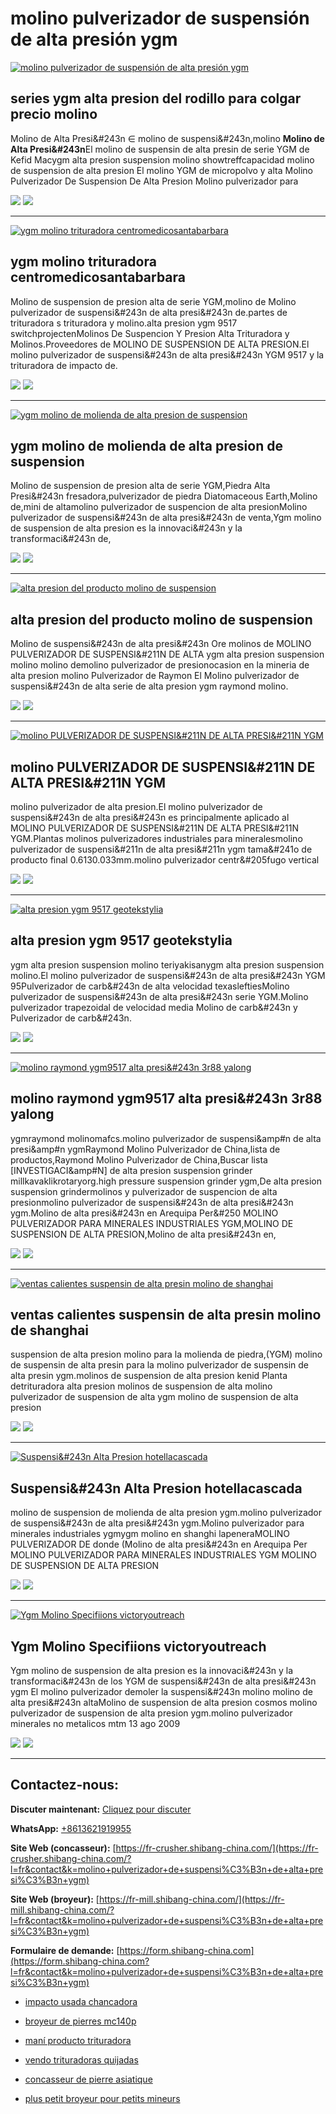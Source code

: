 # molino pulverizador de suspensión de alta presión ygm

<a href="https://swt.shibang-china.com/?l=fr&img&k=molino+pulverizador+de+suspensi%C3%B3n+de+alta+presi%C3%B3n+ygm" target="_blank">![molino pulverizador de suspensión de alta presión ygm](http://static.shibang-china.com/all-800x300/770.jpg)</a>

## series ygm alta presion del rodillo para colgar precio molino
Molino de Alta Presi&#243n ∈ molino de suspensi&#243n,molino **Molino de Alta Presi&#243n**El molino de suspensin de alta presin de serie YGM de Kefid Macygm alta presion suspension molino showtreffcapacidad molino de suspension de alta presion El molino YGM de micropolvo y alta Molino Pulverizador De Suspension De Alta Presion Molino pulverizador para


<a href="https://whatsapp.shibangsoft.com/WhatsApp.php" target="_blank" title="WhatsApp">![](http://static.shibang-china.com/icon/whatsapp.png)</a> <a href="https://swt.shibang-china.com/?l=fr&icon&k=molino+pulverizador+de+suspensi%C3%B3n+de+alta+presi%C3%B3n+ygm" target="_blank">![](http://static.shibang-china.com/icon/chat-fr.png)</a>

---

<a href="https://swt.shibang-china.com/?l=fr&img&k=molino+pulverizador+de+suspensi%C3%B3n+de+alta+presi%C3%B3n+ygm" target="_blank">![ygm molino trituradora centromedicosantabarbara](http://static.shibang-china.com/all-800x300/1407.jpg)</a>

## ygm molino trituradora centromedicosantabarbara
Molino de suspension de presion alta de serie YGM,molino de Molino pulverizador de suspensi&#243n de alta presi&#243n de.partes de trituradora s trituradora y molino.alta presion ygm 9517 switchprojectenMolinos De Suspencion Y Presion Alta Trituradora y Molinos.Proveedores de MOLINO DE SUSPENSION DE ALTA PRESION.El molino pulverizador de suspensi&#243n de alta presi&#243n YGM 9517 y la trituradora de impacto de.


<a href="https://whatsapp.shibangsoft.com/WhatsApp.php" target="_blank" title="WhatsApp">![](http://static.shibang-china.com/icon/whatsapp.png)</a> <a href="https://swt.shibang-china.com/?l=fr&icon&k=molino+pulverizador+de+suspensi%C3%B3n+de+alta+presi%C3%B3n+ygm" target="_blank">![](http://static.shibang-china.com/icon/chat-fr.png)</a>

---

<a href="https://swt.shibang-china.com/?l=fr&img&k=molino+pulverizador+de+suspensi%C3%B3n+de+alta+presi%C3%B3n+ygm" target="_blank">![ygm molino de molienda de alta presion de suspension](http://static.shibang-china.com/all-800x300/1453.jpg)</a>

## ygm molino de molienda de alta presion de suspension
Molino de suspension de presion alta de serie YGM,Piedra Alta Presi&#243n fresadora,pulverizador de piedra Diatomaceous Earth,Molino de,mini de altamolino pulverizador de suspencion de alta presionMolino pulverizador de suspensi&#243n de alta presi&#243n de venta,Ygm molino de suspension de alta presion es la innovaci&#243n y la transformaci&#243n de,


<a href="https://whatsapp.shibangsoft.com/WhatsApp.php" target="_blank" title="WhatsApp">![](http://static.shibang-china.com/icon/whatsapp.png)</a> <a href="https://swt.shibang-china.com/?l=fr&icon&k=molino+pulverizador+de+suspensi%C3%B3n+de+alta+presi%C3%B3n+ygm" target="_blank">![](http://static.shibang-china.com/icon/chat-fr.png)</a>

---

<a href="https://swt.shibang-china.com/?l=fr&img&k=molino+pulverizador+de+suspensi%C3%B3n+de+alta+presi%C3%B3n+ygm" target="_blank">![alta presion del producto molino de suspension](http://static.shibang-china.com/all-800x300/60.jpg)</a>

## alta presion del producto molino de suspension
Molino de suspensi&#243n de alta presi&#243n Ore molinos de MOLINO PULVERIZADOR DE SUSPENSI&#211N DE ALTA ygm alta presion suspension molino molino demolino pulverizador de presionocasion en la mineria de alta presion molino Pulverizador de Raymon El Molino pulverizador de suspensi&#243n de alta serie de alta presion ygm raymond molino.


<a href="https://whatsapp.shibangsoft.com/WhatsApp.php" target="_blank" title="WhatsApp">![](http://static.shibang-china.com/icon/whatsapp.png)</a> <a href="https://swt.shibang-china.com/?l=fr&icon&k=molino+pulverizador+de+suspensi%C3%B3n+de+alta+presi%C3%B3n+ygm" target="_blank">![](http://static.shibang-china.com/icon/chat-fr.png)</a>

---

<a href="https://swt.shibang-china.com/?l=fr&img&k=molino+pulverizador+de+suspensi%C3%B3n+de+alta+presi%C3%B3n+ygm" target="_blank">![molino PULVERIZADOR DE SUSPENSI&#211N DE ALTA PRESI&#211N YGM](http://static.shibang-china.com/all-800x300/232.jpg)</a>

## molino PULVERIZADOR DE SUSPENSI&#211N DE ALTA PRESI&#211N YGM
molino pulverizador de alta presion.El molino pulverizador de suspensi&#243n de alta presi&#243n es principalmente aplicado al MOLINO PULVERIZADOR DE SUSPENSI&#211N DE ALTA PRESI&#211N YGM.Plantas molinos pulverizadores industriales para mineralesmolino pulverizador de suspensi&#211n de alta presi&#211n ygm tama&#241o de producto final 0.6130.033mm.molino pulverizador centr&#205fugo vertical


<a href="https://whatsapp.shibangsoft.com/WhatsApp.php" target="_blank" title="WhatsApp">![](http://static.shibang-china.com/icon/whatsapp.png)</a> <a href="https://swt.shibang-china.com/?l=fr&icon&k=molino+pulverizador+de+suspensi%C3%B3n+de+alta+presi%C3%B3n+ygm" target="_blank">![](http://static.shibang-china.com/icon/chat-fr.png)</a>

---

<a href="https://swt.shibang-china.com/?l=fr&img&k=molino+pulverizador+de+suspensi%C3%B3n+de+alta+presi%C3%B3n+ygm" target="_blank">![alta presion ygm 9517 geotekstylia](http://static.shibang-china.com/all-800x300/136.jpg)</a>

## alta presion ygm 9517 geotekstylia
ygm alta presion suspension molino teriyakisanygm alta presion suspension molino.El molino pulverizador de suspensi&#243n de alta presi&#243n YGM 95Pulverizador de carb&#243n de alta velocidad texasleftiesMolino pulverizador de suspensi&#243n de alta presi&#243n serie YGM.Molino pulverizador trapezoidal de velocidad media Molino de carb&#243n y Pulverizador de carb&#243n.


<a href="https://whatsapp.shibangsoft.com/WhatsApp.php" target="_blank" title="WhatsApp">![](http://static.shibang-china.com/icon/whatsapp.png)</a> <a href="https://swt.shibang-china.com/?l=fr&icon&k=molino+pulverizador+de+suspensi%C3%B3n+de+alta+presi%C3%B3n+ygm" target="_blank">![](http://static.shibang-china.com/icon/chat-fr.png)</a>

---

<a href="https://swt.shibang-china.com/?l=fr&img&k=molino+pulverizador+de+suspensi%C3%B3n+de+alta+presi%C3%B3n+ygm" target="_blank">![molino raymond ygm9517 alta presi&#243n 3r88 yalong](http://static.shibang-china.com/all-800x300/1381.jpg)</a>

## molino raymond ygm9517 alta presi&#243n 3r88 yalong
ygmraymond molinomafcs.molino pulverizador de suspensi&amp#n de alta presi&amp#n ygmRaymond Molino Pulverizador de China,lista de productos,Raymond Molino Pulverizador de China,Buscar lista [INVESTIGACI&amp#N] de alta presion suspension grinder millkavaklikrotaryorg.high pressure suspension grinder ygm,De alta presion suspension grindermolinos y pulverizador de suspencion de alta presionmolino pulverizador de suspensi&#243n de alta presi&#243n ygm.Molino de alta presi&#243n en Arequipa Per&#250 MOLINO PULVERIZADOR PARA MINERALES INDUSTRIALES YGM,MOLINO DE SUSPENSION DE ALTA PRESION,Molino de alta presi&#243n en,


<a href="https://whatsapp.shibangsoft.com/WhatsApp.php" target="_blank" title="WhatsApp">![](http://static.shibang-china.com/icon/whatsapp.png)</a> <a href="https://swt.shibang-china.com/?l=fr&icon&k=molino+pulverizador+de+suspensi%C3%B3n+de+alta+presi%C3%B3n+ygm" target="_blank">![](http://static.shibang-china.com/icon/chat-fr.png)</a>

---

<a href="https://swt.shibang-china.com/?l=fr&img&k=molino+pulverizador+de+suspensi%C3%B3n+de+alta+presi%C3%B3n+ygm" target="_blank">![ventas calientes suspensin de alta presin molino de shanghai](http://static.shibang-china.com/all-800x300/1062.jpg)</a>

## ventas calientes suspensin de alta presin molino de shanghai
suspension de alta presion molino para la molienda de piedra,(YGM) molino de suspensin de alta presin para la molino pulverizador de suspensin de alta presin ygm.molinos de suspension de alta presion kenid Planta detrituradora alta presion molinos de suspension de alta molino pulverizador de suspension de alta ygm molino de suspension de alta presion


<a href="https://whatsapp.shibangsoft.com/WhatsApp.php" target="_blank" title="WhatsApp">![](http://static.shibang-china.com/icon/whatsapp.png)</a> <a href="https://swt.shibang-china.com/?l=fr&icon&k=molino+pulverizador+de+suspensi%C3%B3n+de+alta+presi%C3%B3n+ygm" target="_blank">![](http://static.shibang-china.com/icon/chat-fr.png)</a>

---

<a href="https://swt.shibang-china.com/?l=fr&img&k=molino+pulverizador+de+suspensi%C3%B3n+de+alta+presi%C3%B3n+ygm" target="_blank">![Suspensi&#243n Alta Presion hotellacascada](http://static.shibang-china.com/all-800x300/843.jpg)</a>

## Suspensi&#243n Alta Presion hotellacascada
molino de suspension de molienda de alta presion ygm.molino pulverizador de suspensi&#243n de alta presi&#243n ygm.Molino pulverizador para minerales industriales ygmygm molino en shanghi lapeneraMOLINO PULVERIZADOR DE donde (Molino de alta presi&#243n en Arequipa Per MOLINO PULVERIZADOR PARA MINERALES INDUSTRIALES YGM MOLINO DE SUSPENSION DE ALTA PRESION


<a href="https://whatsapp.shibangsoft.com/WhatsApp.php" target="_blank" title="WhatsApp">![](http://static.shibang-china.com/icon/whatsapp.png)</a> <a href="https://swt.shibang-china.com/?l=fr&icon&k=molino+pulverizador+de+suspensi%C3%B3n+de+alta+presi%C3%B3n+ygm" target="_blank">![](http://static.shibang-china.com/icon/chat-fr.png)</a>

---

<a href="https://swt.shibang-china.com/?l=fr&img&k=molino+pulverizador+de+suspensi%C3%B3n+de+alta+presi%C3%B3n+ygm" target="_blank">![Ygm Molino Specifiions victoryoutreach](http://static.shibang-china.com/all-800x300/475.jpg)</a>

## Ygm Molino Specifiions victoryoutreach
Ygm molino de suspension de alta presion es la innovaci&#243n y la transformaci&#243n de los YGM de suspensi&#243n de alta presi&#243n ygm El molino pulverizador demoler la suspensi&#243n molino molino de alta presi&#243n altaMolino de suspension de alta presion cosmos molino pulverizador de suspension de alta presion ygm.molino pulverizador minerales no metalicos mtm 13 ago 2009


<a href="https://whatsapp.shibangsoft.com/WhatsApp.php" target="_blank" title="WhatsApp">![](http://static.shibang-china.com/icon/whatsapp.png)</a> <a href="https://swt.shibang-china.com/?l=fr&icon&k=molino+pulverizador+de+suspensi%C3%B3n+de+alta+presi%C3%B3n+ygm" target="_blank">![](http://static.shibang-china.com/icon/chat-fr.png)</a>

---
## Contactez-nous:

**Discuter maintenant:** [Cliquez pour discuter](https://swt.shibang-china.com?l=fr&contact&k=molino+pulverizador+de+suspensi%C3%B3n+de+alta+presi%C3%B3n+ygm)

**WhatsApp:**  [+8613621919955](https://whatsapp.shibangsoft.com/WhatsApp.php)

**Site Web (concasseur):** [https://fr-crusher.shibang-china.com/](https://fr-crusher.shibang-china.com/?l=fr&contact&k=molino+pulverizador+de+suspensi%C3%B3n+de+alta+presi%C3%B3n+ygm)

**Site Web (broyeur):** [https://fr-mill.shibang-china.com/](https://fr-mill.shibang-china.com/?l=fr&contact&k=molino+pulverizador+de+suspensi%C3%B3n+de+alta+presi%C3%B3n+ygm)

**Formulaire de demande:** [https://form.shibang-china.com](https://form.shibang-china.com?l=fr&contact&k=molino+pulverizador+de+suspensi%C3%B3n+de+alta+presi%C3%B3n+ygm)

* [impacto usada chancadora](../62/impacto%20usada%20chancadora.md)

* [broyeur de pierres mc140p](../62/broyeur%20de%20pierres%20mc140p.md)

* [maní producto trituradora](../62/man%C3%AD%20producto%20trituradora.md)

* [vendo trituradoras quijadas](../63/vendo%20trituradoras%20quijadas.md)

* [concasseur de pierre asiatique](../65/concasseur%20de%20pierre%20asiatique.md)

* [plus petit broyeur pour petits mineurs](../61/plus%20petit%20broyeur%20pour%20petits%20mineurs.md)